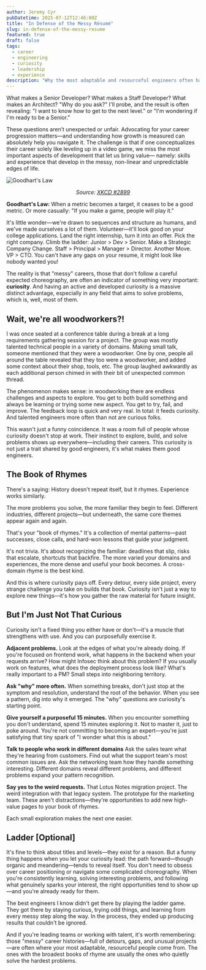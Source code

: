 ```yaml
---
author: Jeremy Cyr
pubDatetime: 2025-07-12T12:46:00Z
title: "In Defense of the Messy Résumé"
slug: in-defense-of-the-messy-resume
featured: true
draft: false
tags:
  - career
  - engineering
  - curiosity
  - leadership
  - experience
description: "Why the most adaptable and resourceful engineers often have the messiest career paths—and why curiosity, not careful choreography, builds the judgment that matters most."
---
```


What makes a Senior Developer? What makes a Staff Developer? What makes an Architect? "Why do you ask?" I'll probe, and the result is often revealing: "I want to know how to get to the next level." or "I'm wondering if I'm ready to be a Senior."

These questions aren’t unexpected or unfair. Advocating for your career progression matters—and understanding how growth is measured can absolutely help you navigate it. The challenge is that if one conceptualizes their career solely like leveling up in a video game, we miss the most important aspects of development that let us bring value— namely: skills and experience that develop in the messy, non-linear and unpredictable edges of life.

![Goodhart's Law](/assets/blog1/metric.png)

<div style="text-align: center;">
<em>Source: <a href="https://xkcd.com/2899/">XKCD #2899</a></em>
</div>

**Goodhart's Law:** When a metric becomes a target, it ceases to be a good metric. Or more casually: "If you make a game, people will play it."

It's little wonder—we're drawn to sequences and structure as humans, and we've made ourselves a lot of them. Volunteer—it'll look good on your college applications. Land the right internship, turn it into an offer. Pick the right company. Climb the ladder: Junior > Dev > Senior. Make a Strategic Company Change. Staff > Principal > Manager > Director. Another Move. VP > CTO. You can't have any gaps on your resume, it might look like nobody wanted you!

The reality is that "messy" careers, those that don't follow a careful expected choreography, are often an indicator of something very important: **curiosity**. And having an active and developed curiosity is a massive distinct advantage, especially in any field that aims to solve problems, which is, well, most of them. 

## Wait, we're all woodworkers?!

I was once seated at a conference table during a break at a long requirements gathering session for a project. The group was mostly talented technical people in a variety of domains. Making small talk, someone mentioned that they were a woodworker. One by one, people all around the table revealed that they too were a woodworker, and added some context about their shop, tools, etc. The group laughed awkwardly as each additional person chimed in with their bit of unexpected common thread.

The phenomenon makes sense: in woodworking there are endless challenges and aspects to explore. You get to both build something and always be learning or trying some new aspect. You get to try, fail, and improve. The feedback loop is quick and very real. In total: it feeds curiosity. And talented engineers more often than not are curious folks.

This wasn't just a funny coincidence. It was a room full of people whose curiosity doesn't stop at work. Their instinct to explore, build, and solve problems shows up everywhere—including their careers. This curiosity is not just a trait shared by good engineers, it's what makes them good engineers.

## The Book of Rhymes

There's a saying: History doesn't repeat itself, but it rhymes. Experience works similarly.

The more problems you solve, the more familiar they begin to feel. Different industries, different projects—but underneath, the same core themes appear again and again.

That's your "book of rhymes." It's a collection of mental patterns—past successes, close calls, and hard-won lessons that guide your judgment.

It's not trivia. It's about recognizing the familiar: deadlines that slip, risks that escalate, shortcuts that backfire. The more varied your domains and experiences, the more dense and useful your book becomes. A cross-domain rhyme is the best kind.

And this is where curiosity pays off. Every detour, every side project, every strange challenge you take on builds that book. Curiosity isn't just a way to explore new things—it's how you gather the raw material for future insight.

## But I'm Just Not That Curious

Curiosity isn't a fixed thing you either have or don't—it's a muscle that strengthens with use. And you can purposefully exercise it.

**Adjacent problems.** Look at the edges of what you're already doing. If you're focused on frontend work, what happens in the backend when your requests arrive? How might Infosec think about this problem? If you usually work on features, what does the deployment process look like? What's really important to a PM? Small steps into neighboring territory.

**Ask "why" more often.** When something breaks, don't just stop at the symptom and resolution, understand the root of the behavior. When you see a pattern, dig into why it emerged. The "why" questions are curiosity's starting point.

**Give yourself a purposeful 15 minutes.** When you encounter something you don't understand, spend 15 minutes exploring it. Not to master it, just to poke around. You're not committing to becoming an expert—you're just satisfying that tiny spark of "I wonder what this is about."

**Talk to people who work in different domains** Ask the sales team what they're hearing from customers. Find out what the support team's most common issues are. Ask the networking team how they handle something interesting. Different domains reveal different problems, and different problems expand your pattern recognition.

**Say yes to the weird requests.** That Lotus Notes migration project. The weird integration with that legacy system. The prototype for the marketing team. These aren't distractions—they're opportunities to add new high-value pages to your book of rhymes.

Each small exploration makes the next one easier. 

## Ladder [Optional]

It's fine to think about titles and levels—they exist for a reason. But a funny thing happens when you let your curiosity lead: the path forward—though organic and meandering—tends to reveal itself. You don't need to obsess over career positioning or navigate some complicated choreography. When you're consistently learning, solving interesting problems, and following what genuinely sparks your interest, the right opportunities tend to show up—and you're already ready for them.

The best engineers I know didn't get there by playing the ladder game. They got there by staying curious, trying odd things, and learning from every messy step along the way. In the process, they ended up producing results that couldn't be ignored.

And if you're leading teams or working with talent, it's worth remembering: those "messy" career histories—full of detours, gaps, and unusual projects—are often where your most adaptable, resourceful people come from. The ones with the broadest books of rhyme are usually the ones who quietly solve the hardest problems. 